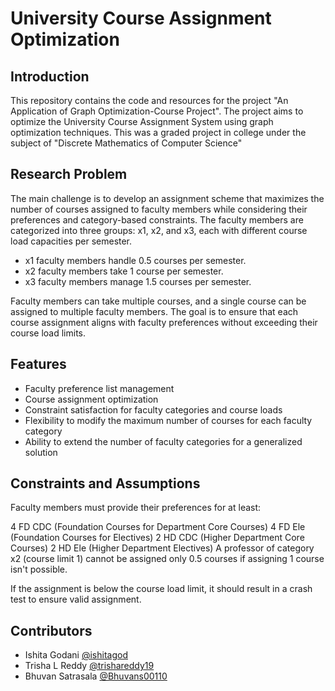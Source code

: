 # University Course Assignment Optimization 

## Introduction
This repository contains the code and resources for the project "An Application of Graph Optimization-Course Project". The project aims to optimize the University Course Assignment System using graph optimization techniques.
This was a graded project in college under the subject of "Discrete Mathematics of Computer Science"

## Research Problem
The main challenge is to develop an assignment scheme that maximizes the number of courses assigned to faculty members while considering their preferences and category-based constraints. The faculty members are categorized into three groups: x1, x2, and x3, each with different course load capacities per semester.

- x1 faculty members handle 0.5 courses per semester.
- x2 faculty members take 1 course per semester.
- x3 faculty members manage 1.5 courses per semester.

Faculty members can take multiple courses, and a single course can be assigned to multiple faculty members. The goal is to ensure that each course assignment aligns with faculty preferences without exceeding their course load limits.

## Features
- Faculty preference list management
- Course assignment optimization
- Constraint satisfaction for faculty categories and course loads
- Flexibility to modify the maximum number of courses for each faculty category
- Ability to extend the number of faculty categories for a generalized solution

## Constraints and Assumptions
Faculty members must provide their preferences for at least:

4 FD CDC (Foundation Courses for Department Core Courses)
4 FD Ele (Foundation Courses for Electives)
2 HD CDC (Higher Department Core Courses)
2 HD Ele (Higher Department Electives)
A professor of category x2 (course limit 1) cannot be assigned only 0.5 courses if assigning 1 course isn't possible.

If the assignment is below the course load limit, it should result in a crash test to ensure valid assignment.

## Contributors 
* Ishita Godani [@ishitagod](https://github.com/ishitagod)
* Trisha L Reddy [@trishareddy19](https://github.com/trishareddy19)
* Bhuvan Satrasala [@Bhuvans00110](https://github.com/Bhuvans00110)
